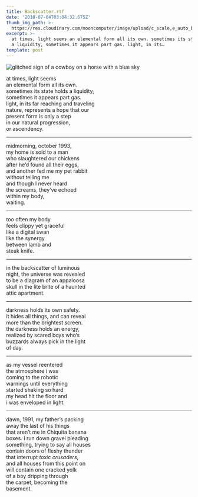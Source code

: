 ```yaml
---
title: Backscatter.rtf
date: '2018-07-04T03:04:32.675Z'
thumb_img_path: >-
  https://res.cloudinary.com/mooncomputer/image/upload/c_scale,e_auto_brightness,h_300,q_auto:best/v1561925700/Moon%20Computer%20Blog/RTF/backscatter--jakob-owens-422373-unsplash--glitched.jpg
excerpt: >-
  at times, light seems an elemental form all its own. sometimes its state holds
  a liquidity, sometimes it appears part gas. light, in its…
template: post
---
```

![glitched sign of a cowboy on a horse with a blue sky](https://res.cloudinary.com/mooncomputer/image/upload/c_scale,e_auto_brightness,h_800,q_auto:best/v1561925700/Backscatter.jpg "Backscatter")

at times, light seems \
an elemental form all its own. \
sometimes its state holds a liquidity,\
sometimes it appears part gas. \
light, in its far reaching and traveling \
nature, represents a hope that our \
present form is only a step\
in our natural progression, \
or ascendency.

- - -

midmorning, october 1993,\
my home is sold to a man\
who slaughtered our chickens\
after he’d found all their eggs,\
and another fed me my pet rabbit \
without telling me \
and though I never heard \
the screams, they’ve echoed \
within my body, \
waiting.

- - -

too often my body \
feels clippy yet graceful \
like a digital swan\
like the synergy\
between lamb and \
steak knife.

- - -

in the backscatter of luminous \
night, the universe was revealed\
to be a diagram of an appaloosa\
skull in the lite brite of a haunted \
attic apartment.

- - -

darkness holds its own safety. \
it hides all things, and can reveal \
more than the brightest screen. \
the darkness holds an energy, \
realized by scared boys who’s \
buzzards always pick in the light \
of day.

- - -

as my vessel reentered\
the atmosphere i was\
coming to the robotic\
warnings until everything\
started shaking so hard\
my head hit the floor and\
i was enveloped in light.

- - -

dawn, 1991, my father’s packing\
away the last of his things \
that aren’t me in Chiquita banana\
boxes. I run down gravel pleading \
something, trying to say all houses \
contain doors of fleshy thunder\
that interrupt _toxic crusaders_, \
and all houses from this point on \
will contain one cracked yolk \
of a boy dripping through \
the carpet, becoming the \
basement.
